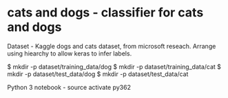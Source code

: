 # cats and dogs - classifier for cats and dogs

Dataset - Kaggle dogs and cats dataset, from microsoft reseach. Arrange using hiearchy to allow keras to infer labels.

$ mkdir -p dataset/training_data/dog
$ mkdir -p dataset/training_data/cat
$ mkdir -p dataset/test_data/dog
$ mkdir -p dataset/test_data/cat

Python 3 notebook - source activate py362

